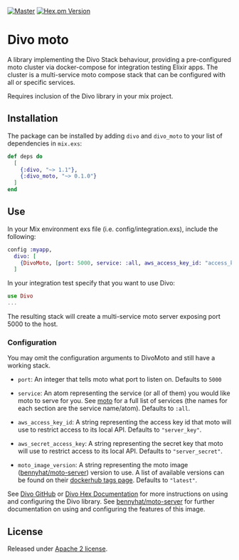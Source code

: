 [![Master](https://travis-ci.org/bennyhat/divo_moto.svg?branch=master)](https://travis-ci.org/bennyhat/divo_moto)
[![Hex.pm Version](http://img.shields.io/hexpm/v/divo_moto.svg?style=flat)](https://hex.pm/packages/divo_moto)

# Divo moto

A library implementing the Divo Stack behaviour, providing a pre-configured moto
cluster via docker-compose for integration testing Elixir apps. The cluster is a
multi-service moto compose stack that can be configured with all or specific services.

Requires inclusion of the Divo library in your mix project.

## Installation

The package can be installed by adding `divo` and `divo_moto` to your list of dependencies in `mix.exs`:

```elixir
def deps do
  [
    {:divo, "~> 1.1"},
    {:divo_moto, "~> 0.1.0"}
  ]
end
```

## Use

In your Mix environment exs file (i.e. config/integration.exs), include the following:
```elixir
config :myapp,
  divo: [
    {DivoMoto, [port: 5000, service: :all, aws_access_key_id: "access_key_id", aws_secret_access_key: "secret_key" ]}
  ]
```

In your integration test specify that you want to use Divo:
```elixir
use Divo
...
```

The resulting stack will create a multi-service moto server exposing port 5000 to the host.

### Configuration

You may omit the configuration arguments to DivoMoto and still have a working stack.

* `port`: An integer that tells moto what port to listen on. Defaults to `5000`

* `service`: An atom representing the service (or all of them) you would like moto to serve for you. See [moto](https://github.com/spulec/moto/blob/master/IMPLEMENTATION_COVERAGE.md) for a full list of services (the names for each section are the service name/atom). Defaults to `:all`.

* `aws_access_key_id`: A string representing the access key id that moto will use to restrict access to its local API. Defaults to `"server_key"`.

* `aws_secret_access_key`: A string representing the secret key that moto will use to restrict access to its local API. Defaults to `"server_secret"`.

* `moto_image_version`: A string representing the moto image ([bennyhat/moto-server](https://hub.docker.com/r/bennyhat/moto-server)) version to use. A list of available versions can be found on their [dockerhub tags page](https://hub.docker.com/r/bennyhat/moto-server/tags). Defaults to `"latest"`.

See [Divo GitHub](https://github.com/smartcitiesdata/divo) or [Divo Hex Documentation](https://hexdocs.pm/divo) for more instructions on using and configuring the Divo library.
See [bennyhat/moto-server](https://github.com/bennyhat/docker-moto-server) for further documentation
on using and configuring the features of this image.

## License
Released under [Apache 2 license](https://github.com/bennyhat/divo_moto/blob/master/LICENSE).
